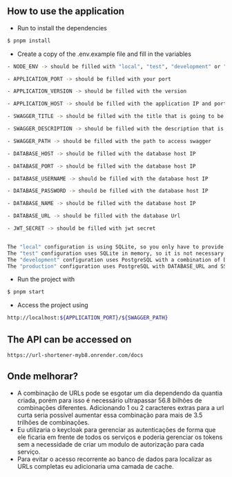 ## How to use the application

- Run to install the dependencies
```bash
$ pnpm install
```

- Create a copy of the .env.example file and fill in the variables
```bash
- NODE_ENV -> should be filled with "local", "test", "development" or "production"

- APPLICATION_PORT -> should be filled with your port

- APPLICATION_VERSION -> should be filled with the version

- APPLICATION_HOST -> should be filled with the application IP and port if needed

- SWAGGER_TITLE -> should be filled with the title that is going to be displayed by swagger

- SWAGGER_DESCRIPTION -> should be filled with the description that is going to be displayed by swagger

- SWAGGER_PATH -> should be filled with the path to access swagger

- DATABASE_HOST -> should be filled with the database host IP

- DATABASE_PORT -> should be filled with the database host IP

- DATABASE_USERNAME -> should be filled with the database host IP

- DATABASE_PASSWORD -> should be filled with the database host IP

- DATABASE_NAME -> should be filled with the database host IP

- DATABASE_URL -> should be filled with the database Url

- JWT_SECRET -> should be filled with jwt secret


The "local" configuration is using SQLite, so you only have to provide the DATABASE_NAME
The "test" configuration uses SQLite in memory, so it is not necessary to provide any DATABASE variable
The "development" configuration uses PostgreSQL with a combination of DATABASE_HOST, DATABASE_PORT, DATABASE_USERNAME, DATABASE_PASSWORD and DATABASE_NAME
The "production" configuration uses PostgreSQL with DATABASE_URL and SSL
```

- Run the project with
```bash
$ pnpm start
```

- Access the project using
```bash
http://localhost:${APPLICATION_PORT}/${SWAGGER_PATH}
```

## The API can be accessed on 
```
https://url-shortener-myb8.onrender.com/docs
```

## Onde melhorar?
- A combinação de URLs pode se esgotar um dia dependendo da quantia criada, porém para isso é necessário ultrapassar 56.8 bilhões de combinações diferentes. Adicionando 1 ou 2 caracteres extras para a url curta seria possível aumentar essa combinação para mais de 3.5 trilhões de combinações.
- Eu utilizaria o keycloak para gerenciar as autenticações de forma que ele ficaria em frente de todos os serviços e poderia gerenciar os tokens sem a necessidade de criar um modulo de autorização para cada serviço.
- Para evitar o acesso recorrente ao banco de dados para localizar as URLs completas eu adicionaria uma camada de cache.
